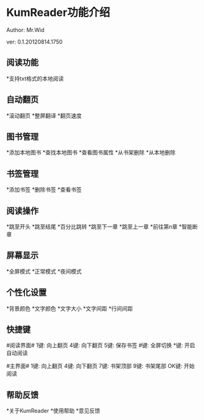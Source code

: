 ﻿KumReader功能介绍
=================

Author: Mr.Wid

ver: 0.1.20120814.1750


阅读功能
--------
*支持txt格式的本地阅读

自动翻页
--------
*滚动翻页
*整屏翻译
*翻页速度

图书管理
--------
*添加本地图书
*查找本地图书
*查看图书属性
*从书架删除
*从本地删除

书签管理
--------
*添加书签
*删除书签
*查看书签

阅读操作
-------
*跳至开头
*跳至结尾
*百分比跳转
*跳至下一章
*跳至上一章
*前往第n章
*智能断章

屏幕显示
--------
*全屏模式
*正常模式
*夜间模式

个性化设置
----------
*背景颜色
*文字颜色
*文字大小
*文字间距
*行间间距

快捷键
------

#阅读界面#
1键: 向上翻页
4键: 向下翻页
5键: 保存书签
#键: 全屏切换
*键: 开启自动阅读

#主界面#
1键: 向上翻页
4键: 向下翻页
7键: 书架顶部
9键: 书架尾部
OK键: 开始阅读

帮助反馈
--------
*关于KumReader
*使用帮助
*意见反馈
